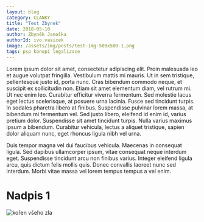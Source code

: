 ```yaml
---
layout: blog
category: CLANKY
title: "Test Zbynek"
date: 2018-05-10
author: Zbyněk Janoška
authorId: ivo.vasicek
image: /assets/img/posts/test-img-500x500-1.png
tags: psp konopí legalizace
---
```


Lorem ipsum dolor sit amet, consectetur adipiscing elit. Proin malesuada leo et augue volutpat fringilla. Vestibulum mattis mi mauris. Ut in sem tristique, pellentesque justo id, porta nunc. Cras bibendum commodo neque, et suscipit ex sollicitudin non. Etiam sit amet elementum diam, vel rutrum mi. Ut nec enim leo. Curabitur efficitur viverra fermentum. Sed molestie lacus eget lectus scelerisque, at posuere urna lacinia. Fusce sed tincidunt turpis. In sodales pharetra libero at finibus. Suspendisse pulvinar lorem massa, at bibendum mi fermentum vel. Sed justo libero, eleifend id enim id, varius pretium dolor. Suspendisse sit amet tincidunt turpis. Nulla varius maximus ipsum a bibendum. Curabitur vehicula, lectus a aliquet tristique, sapien dolor aliquam nunc, eget rhoncus ligula nibh vel urna.

Duis tempor magna vel dui faucibus vehicula. Maecenas in consequat ligula. Sed dapibus ullamcorper ipsum, vitae consequat neque interdum eget. Suspendisse tincidunt arcu non finibus varius. Integer eleifend ligula arcu, quis dictum felis mollis quis. Donec convallis laoreet nunc sed interdum. Morbi vitae massa vel lorem tempus tempus a vel enim. 

# Nadpis 1

![kořen všeho zla](http://facebook.com)
